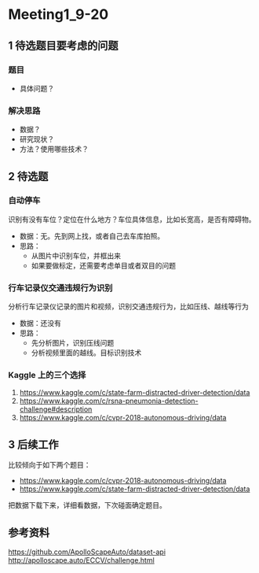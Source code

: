 # Meeting1_9-20

## 1 待选题目要考虑的问题

### 题目

- 具体问题？


### 解决思路

- 数据？
- 研究现状？
- 方法？使用哪些技术？


## 2 待选题

### 自动停车

识别有没有车位？定位在什么地方？车位具体信息，比如长宽高，是否有障碍物。

- 数据：无。先到网上找，或者自己去车库拍照。
- 思路：
    - 从图片中识别车位，并框出来
    - 如果要做标定，还需要考虑单目或者双目的问题

### 行车记录仪交通违规行为识别

分析行车记录仪记录的图片和视频，识别交通违规行为，比如压线、越线等行为

- 数据：还没有
- 思路：
    - 先分析图片，识别压线问题
    - 分析视频里面的越线。目标识别技术


### Kaggle 上的三个选择

1.  https://www.kaggle.com/c/state-farm-distracted-driver-detection/data
2.  https://www.kaggle.com/c/rsna-pneumonia-detection-challenge#description
3.  https://www.kaggle.com/c/cvpr-2018-autonomous-driving/data

## 3 后续工作

比较倾向于如下两个题目：
* https://www.kaggle.com/c/cvpr-2018-autonomous-driving/data
* https://www.kaggle.com/c/state-farm-distracted-driver-detection/data

把数据下载下来，详细看数据，下次碰面确定题目。

## 参考资料
https://github.com/ApolloScapeAuto/dataset-api
http://apolloscape.auto/ECCV/challenge.html

